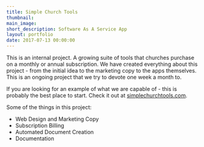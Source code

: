 ```yaml
---
title: Simple Church Tools
thumbnail:
main_image:
short_description: Software As A Service App
layout: portfolio
date: 2017-07-13 00:00:00
---
```



This is an internal project.  A growing suite of tools that churches purchase on a monthly or annual subscription.  We have created everything about this project - from the initial idea to the marketing copy to the apps themselves.  This is an ongoing project that we try to devote one week a month to.

If you are looking for an example of what we are capable of - this is probably the best place to start.  Check it out at [simplechurchtools.com](http://simplechurchtools.com).

Some of the things in this project:

* Web Design and Marketing Copy
* Subscription Billing
* Automated Document Creation
* Documentation